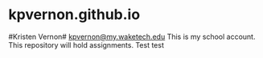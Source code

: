 # kpvernon.github.io
#Kristen Vernon#
kpvernon@my.waketech.edu
This is my school account.
This repository will hold assignments.
Test test 